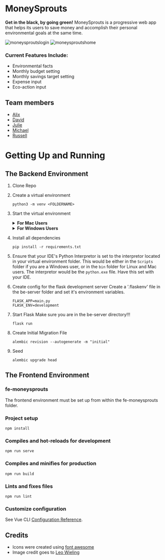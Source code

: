 # MoneySprouts

**Get in the black, by going green!**
MoneySprouts is a progressive web app that helps its users to save money and accomplish their personal environmental goals at the same time.

![moneysproutslogin](https://user-images.githubusercontent.com/22274994/123038338-2555e300-d42b-11eb-88ed-d46bd99825de.PNG)
![moneysproutshome](https://user-images.githubusercontent.com/22274994/123038433-5b936280-d42b-11eb-8456-a1dfc039b92a.PNG)

### Current Features Include:
* Environmental facts
* Monthly budget setting
* Monthly savings target setting
* Expense input
* Eco-action input

## Team members

* [Alix](https://github.com/AlixFachin)
* [David](https://github.com/DavidofOrange)
* [Julie](https://github.com/dawndarkness)
* [Michael](https://github.com/michael-metcalf)
* [Russell](https://github.com/RussellPacheco)


# Getting Up and Running 

## The Backend Environment

1. Clone Repo

1. Create a virtual environment

    ```
    python3 -m venv <FOLDERNAME>
    ```

1. Start the virtual environment

    <details><summary><b>For Mac Users</b></summary>

    ```
    source /<VENV FOLDER>/bin/activate
    ```

    If you are using the M1 chip, you may need to use python 3.7 to be able to run the environment.
    </details>

    <details><summary><b>For Windows Users</b></summary>

    Navigate to where your virtual environment folder is, and within that folder you should find another folder called Scripts, and within that a number of files. To start the virtual environment, you would need to run either the `activate.bat` or `activate.ps1`. To run, just type one of these files in your terminal, and press enter. If the start of the VM was successful, you should see `(<FOLDER NAME>)` printed in your terminal. This would be written before the PATH. 

    Run one of the following based on the following requirements:

    if using command prompt:

    ```
    \<VENV FOLDER>\Scripts\activate.bat
    ```

    or 

    if using powershell:

    ```
    Run \<VENV FOLDER>\Scripts\Activate.ps1
    ```
    </details>

1. Install all dependencies

    ```
    pip install -r requirements.txt
    ```

1. Ensure that your IDE's Python Interpretor is set to the interpretor located in your virtual environment folder. This 
would be either in the `Scripts` folder if you are a Windows user, or in the `bin` folder for Linux and Mac users. The interpretor
would be the `python.exe` file. Have this set with your IDE. 


1. Create config for the flask development server
Create a '.flaskenv' file in the be-server folder and set it's environment variables. 

    ```
    FLASK_APP=main.py
    FLASK_ENV=development
    ```

1. Start Flask
Make sure you are in the be-server directory!!! 

    ```
    flask run
    ```


1. Create Initial Migration File

    ```
    alembic revision --autogenerate -m "initial"
    ```

1. Seed

    ```
    alembic upgrade head
    ```

## The Frontend Environment

### fe-moneysprouts

The frontend environment must be set up from within the fe-moneysprouts folder.

### Project setup
```
npm install
```

### Compiles and hot-reloads for development
```
npm run serve
```

### Compiles and minifies for production
```
npm run build
```

### Lints and fixes files
```
npm run lint
```
### Customize configuration
See Vue CLI [Configuration Reference](https://cli.vuejs.org/config/).

## Credits

* Icons were created using [font awesome](https://fontawesome.com/)
* Image credit goes to [Leo Wieling](https://unsplash.com/photos/gaP0QDorAj8)
